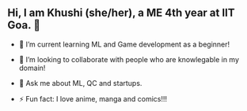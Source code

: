 ## Hi, I am Khushi (she/her), a ME 4th year at IIT Goa. 👋

- 🌱 I’m current learning ML and Game development as a beginner!
- 👯 I’m looking to collaborate with people who are knowlegable in my domain!

- 💬 Ask me about  ML, QC and startups. 

- ⚡ Fun fact: I love anime, manga and comics!!!
 
